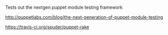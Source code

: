 Tests out the nextgen puppet module testing framework

http://puppetlabs.com/blog/the-next-generation-of-puppet-module-testing

https://travis-ci.org/spuder/puppet-rake